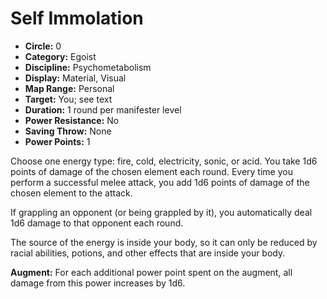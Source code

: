 # Self Immolation

- **Circle:** 0
- **Category:** Egoist
- **Discipline:** Psychometabolism
- **Display:** Material, Visual
- **Map Range:** Personal
- **Target:** You; see text
- **Duration:** 1 round per manifester level
- **Power Resistance:** No
- **Saving Throw:** None
- **Power Points:** 1

Choose one energy type: fire, cold, electricity, sonic, or acid. You take 1d6 points of damage of the chosen element each round. Every time you perform a successful melee attack, you add 1d6 points of damage of the chosen element to the attack.

If grappling an opponent (or being grappled by it), you automatically deal 1d6 damage to that opponent each round.

The source of the energy is inside your body, so it can only be reduced by racial abilities, potions, and other effects that are inside your body.

**Augment:** For each additional power point spent on the augment, all damage from this power increases by 1d6.
